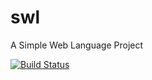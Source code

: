 swl
===

A Simple Web Language Project

[![Build Status](https://travis-ci.org/schivei/swl.svg?branch=development)](https://travis-ci.org/schivei/swl.svg?branch=development)